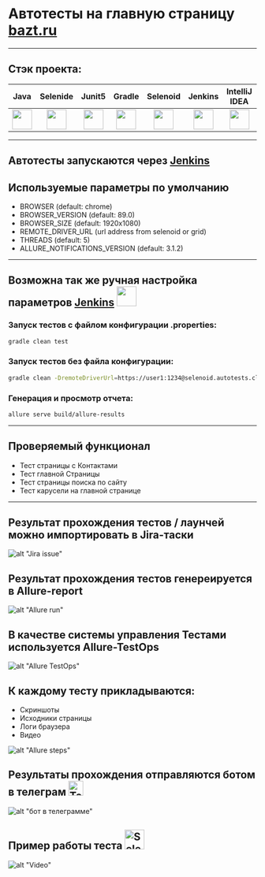 # Автотесты на главную страницу [bazt.ru](https://bazt.ru/)
___
## Стэк проекта:
| Java | Selenide | Junit5 | Gradle | Selenoid | Jenkins | IntelliJ IDEA | Allure Report | Telegram |
|:------:|:----:|:------:|:------:|:--------:|:--------:|:-------------:|:---------:|:--------:|
| <img src="media/images/JAVA.svg" width="40" height="40"> | <img src="media/images/Selenide.svg" width="40" height="40"> | <img src="media/images/Gradle.svg" width="40" height="40"> | <img src="media/images/Junit5.svg" width="40" height="40"> | <img src="media/images/Selenoid.svg" width="40" height="40"> | <img src="media/images/Jenkins.svg" width="40" height="40"> | <img src="media/images/IDEA.svg" width="40" height="40"> | <img src="media/images/Allure Report.svg" width="40" height="40"> | <img src="media/images/Telegram.svg" width="40" height="40"> |

___

## Автотесты запускаются через [Jenkins](https://jenkins.autotests.cloud/job/bazt-example-auto/)

## Используемые параметры по умолчанию 

* BROWSER (default: chrome)
* BROWSER_VERSION (default: 89.0)
* BROWSER_SIZE (default: 1920x1080)
* REMOTE_DRIVER_URL (url address from selenoid or grid)
* THREADS (default: 5)
* ALLURE_NOTIFICATIONS_VERSION (default: 3.1.2)
___

## Возможна так же ручная настройка параметров [Jenkins](https://jenkins.autotests.cloud/job/bazt-example-auto/configure) <img src="media/images/Jenkins.svg" width="40" height="40">


### Запуск тестов с файлом конфигурации .properties:

```bash
gradle clean test
```

### Запуск тестов без файла конфигурации:

```bash
gradle clean -DremoteDriverUrl=https://user1:1234@selenoid.autotests.cloud/wd/hub/ -DvideoStorage=https://selenoid.autotests.cloud/video/ -Dthreads=1 test
```

### Генерация и просмотр отчета:

```bash
allure serve build/allure-results
```
___

## Проверяемый функционал
* Тест страницы с Контактами
* Тест главной Страницы
* Тест страницы поиска по сайту
* Тест карусели на главной странице
___

## Результат прохождения тестов / лаунчей можно импортировать в Jira-таски
![alt "Jira issue"](media/images/Jira.png "Jira task")

## Результат прохождения тестов генереируется в Allure-report
![alt "Allure run"](media/images/allureReport.png "Allure Report")

## В качестве системы управления Тестами используется Allure-TestOps
![alt "Allure TestOps"](media/images/TestOps.png "Allure TestOps")


## К каждому тесту прикладываются: 
- Скриншоты 
- Исходники страницы
- Логи браузера
- Видео 


![alt "Allure steps"](media/images/testStepsAllure.png "Test steps")

## Результаты прохождения отправляются ботом в телеграм <a href="https://www.jetbrains.com/idea/"><img src="https://starchenkov.pro/qa-guru/img/skills/Telegram.svg" width="30" height="30"  alt="Telegram"/></a>

![alt "бот в телеграмме"](media/images/telegramReport.png "Telegram Bot Report")

## Пример работы теста <a href="https://www.jetbrains.com/idea/"><img src="https://starchenkov.pro/qa-guru/img/skills/Selenoid.svg" width="40" height="40"  alt="Selenoid"/></a>

![alt "Video"](media/gif/attachVideo.gif "Video")